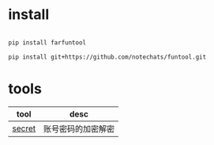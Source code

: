 # install

```bash

pip install farfuntool

pip install git+https://github.com/notechats/funtool.git
```

# tools

| tool                        | desc               |
| --------------------------- | ------------------ |
| [secret](./notetool/secret) | 账号密码的加密解密 |

